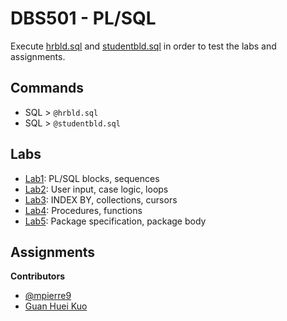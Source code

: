 # DBS501 - PL/SQL
Execute [hrbld.sql](https://github.com/marcobeltempo/DBS501/blob/master_origin/hrbld.sql) and [studentbld.sql](https://github.com/marcobeltempo/DBS501/blob/master_origin/studentbld.sql) in order to test the labs and assignments.

## Commands

* SQL > `@hrbld.sql`
* SQL > `@studentbld.sql`

## Labs

* [Lab1](https://github.com/marcobeltempo/DBS501/tree/master_origin/Labs/lab1): PL/SQL blocks, sequences
* [Lab2](https://github.com/marcobeltempo/DBS501/tree/master_origin/Labs/lab2): User input, case logic, loops
* [Lab3](https://github.com/marcobeltempo/DBS501/tree/master_origin/Labs/lab3): INDEX BY, collections, cursors
* [Lab4](https://github.com/marcobeltempo/DBS501/tree/master_origin/Labs/lab4): Procedures, functions
* [Lab5](https://github.com/marcobeltempo/DBS501/tree/master_origin/Labs/lab5): Package specification, package body

## Assignments
**Contributors**
* [@mpierre9](https://github.com/MPierre9)
* [Guan Huei Kuo](mailto:ghuko@myseneca.ca)
      
